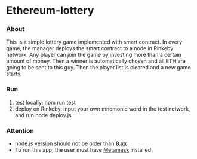 # Ethereum-lottery
<h3>About</h3>
This is a simple lottery game implemented with smart contract. In every game, the manager deploys the smart contract to a node in Rinkeby network. Any player can join the game by investing more than a certain amount of money. Then a winner is automatically chosen and all ETH are going to be sent to this guy. Then the player list is cleared and a new game starts.
<h3>Run</h3>
<ol>
  <li>test locally: npm run test</li>
  <li>deploy on Rinkeby: input your own mnemonic word in the test network, and run node deploy.js</li>
</ol>
<h3>Attention</h3>
<ul>
  <li>node.js version should not be older than <b>8.xx</b></li>
  <li>To run this app, the user must have <a href="https://metamask.io/">Metamask</a> installed </li>
</ul>


